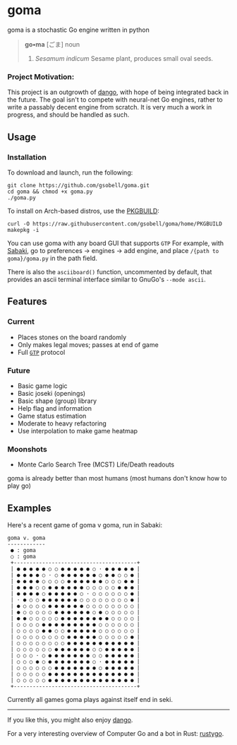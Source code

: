 # goma
goma is a stochastic Go engine written in python

> **go•ma** [ごま]
> noun
> 1. *Sesamum indicum* Sesame plant, produces small oval seeds.

### Project Motivation:
This project is an outgrowth of [dango](https://github.com/gsobell/dango), with hope of being integrated back in the future. The goal isn't to compete with neural-net Go engines, rather to write a passably decent engine from scratch. It is very much a work in progress, and should be handled as such.

## Usage
### Installation
To download and launch, run the following:
```shell
git clone https://github.com/gsobell/goma.git
cd goma && chmod +x goma.py
./goma.py
```

To install on Arch-based distros, use the [PKGBUILD](https://github.com/gsobell/goma/blob/home/PKGBUILD):
```shell
curl -O https://raw.githubusercontent.com/gsobell/goma/home/PKGBUILD
makepkg -i
```


You can use goma with any board GUI that supports `GTP` For example, with [Sabaki](https://github.com/SabakiHQ/Sabaki), go to preferences -> engines -> add engine, and place `/{path to goma}/goma.py` in the path field.

There is also the `asciiboard()` function, uncommented by default, that provides an ascii terminal interface similar to GnuGo's `--mode ascii`.

## Features

### Current
* Places stones on the board randomly
* Only makes legal moves; passes at end of game
* Full [`GTP`](https://www.lysator.liu.se/~gunnar/gtp/) protocol

### Future
* Basic game logic
* Basic joseki (openings)
* Basic shape (group) library
* Help flag and information
* Game status estimation
* Moderate to heavy refactoring
* Use interpolation to make game heatmap

### Moonshots
* Monte Carlo Search Tree (MCST) Life/Death readouts

goma is already better than most humans (most humans don't know how to play go)

## Examples

Here's a recent game of goma v goma, run in Sabaki:
```
goma v. goma
------------
 ● : goma
 ○ : goma
 +---------------------------------------+
 | ● ● ● ● ● ○ ○ ● ● ● ● ● ○ · ● ● ● ● ● |
 | ● ● ● ● ○ · ○ ● ● ● ● ● ● ○ ● ● ○ ○ ● |
 | ● ● ● ● ○ ○ ○ ○ ● ● ● ● ● ● ○ ○ ○ ● ● |
 | ● ● ● ○ ○ ● ● ● ● ● ● ○ ○ ○ ○ ○ ● ● ● |
 | ● ● ● ● ○ ● ● ● ● ● ○ · ○ ○ ○ ○ ○ ○ ● |
 | · ● ○ ○ ● ● ● ● ● ● ○ ○ ○ ○ ○ ○ ○ ○ ● |
 | ● ○ ○ ○ ○ ● ● ● ● ● ● ○ ○ ○ ○ ○ ○ ○ ○ |
 | ● ○ ○ ○ ○ ○ ● ● ● ● ● ● ○ ● ○ ○ ○ ○ ○ |
 | ● ● ○ ○ ○ ○ ○ ● ● ● ● ● ● ● ● ○ ○ ○ ○ |
 | ○ ○ ○ ○ ● ● ● ● ● ● ● ● ● ○ ○ ○ ○ ○ ○ |
 | ○ ○ ○ ○ ● ● ○ ○ ● ● ● ● ● ○ ○ ○ ○ ○ ○ |
 | ○ ○ ○ ○ ○ ○ ○ ○ ● ● ● ● ● ○ ○ ○ ○ ○ ● |
 | ○ ○ ○ ○ ○ ○ ○ ○ ● ● ● ● ● ● ● ● ● ● ● |
 | ○ ○ ○ ○ ○ ○ ● ● ● ● ● ● ○ ○ ● ● ● ● ● |
 | ○ ○ ○ · ○ ● ● ● ● ● ● ● ○ ○ ● ● ● ● ● |
 | ○ ○ ○ ● ○ ● ● ● ● ● ● ● ○ · ● ● ● ● ● |
 | ○ ○ ○ ○ ○ ○ ● ● ● ● ● ● ● ○ ● ● ● ● ● |
 | ○ ○ ○ ○ ○ ● ● ● ● ● ● ● ● ● ● ● ● ● ● |
 | ○ ○ ○ ○ ○ ● ● ● ● ● ● ● ● ● ● ● ● ● ● |
 +---------------------------------------+
```
Currently all games goma plays against itself end in seki.

***

If you like this, you might also enjoy [dango](https://github.com/gsobell/dango).

For a very interesting overview of Computer Go and a bot in Rust: [rustygo](https://github.com/mratsim/rustygo).
